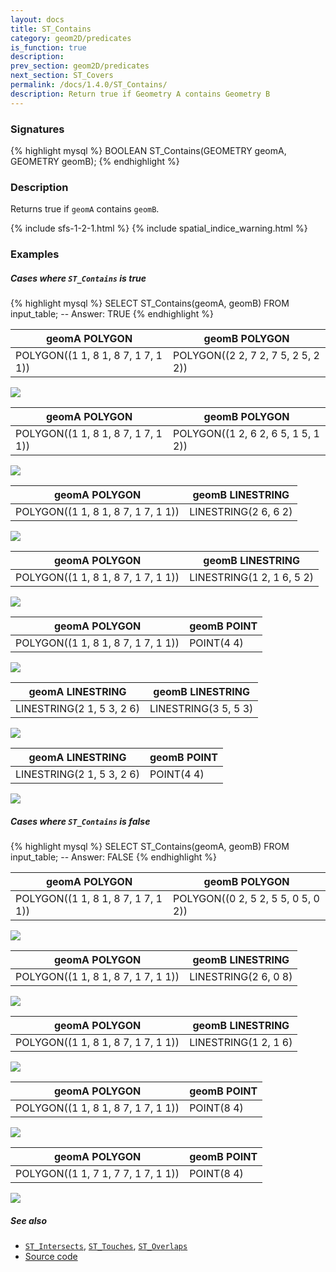 ```yaml
---
layout: docs
title: ST_Contains
category: geom2D/predicates
is_function: true
description:
prev_section: geom2D/predicates
next_section: ST_Covers
permalink: /docs/1.4.0/ST_Contains/
description: Return true if Geometry A contains Geometry B
---
```


### Signatures

{% highlight mysql %}
BOOLEAN ST_Contains(GEOMETRY geomA, GEOMETRY geomB);
{% endhighlight %}

### Description

Returns true if `geomA` contains `geomB`.

{% include sfs-1-2-1.html %}
{% include spatial_indice_warning.html %}

### Examples

##### Cases where `ST_Contains` is true

{% highlight mysql %}
SELECT ST_Contains(geomA, geomB) FROM input_table;
-- Answer:    TRUE
{% endhighlight %}

| geomA POLYGON                       | geomB POLYGON                       |
|-------------------------------------|-------------------------------------|
| POLYGON((1 1, 8 1, 8 7, 1 7, 1 1))  | POLYGON((2 2, 7 2, 7 5, 2 5, 2 2))  |

<img class="displayed" src="../ST_Contains_1.png"/>

| geomA POLYGON                       | geomB POLYGON                       |
|-------------------------------------|-------------------------------------|
| POLYGON((1 1, 8 1, 8 7, 1 7, 1 1))  | POLYGON((1 2, 6 2, 6 5, 1 5, 1 2))  |

<img class="displayed" src="../ST_Contains_4.png"/>

| geomA POLYGON                       | geomB LINESTRING      |
|-------------------------------------|-----------------------|
| POLYGON((1 1, 8 1, 8 7, 1 7, 1 1))  | LINESTRING(2 6, 6 2)  |

<img class="displayed" src="../ST_Contains_2.png"/>

| geomA POLYGON                       | geomB LINESTRING           |
|-------------------------------------|----------------------------|
| POLYGON((1 1, 8 1, 8 7, 1 7, 1 1))  | LINESTRING(1 2, 1 6, 5 2)  |

<img class="displayed" src="../ST_Contains_5.png"/>

| geomA POLYGON                       | geomB POINT |
|-------------------------------------|-------------|
| POLYGON((1 1, 8 1, 8 7, 1 7, 1 1))  | POINT(4 4)  |

<img class="displayed" src="../ST_Contains_3.png"/>

| geomA LINESTRING           | geomB LINESTRING      |
|----------------------------|-----------------------|
| LINESTRING(2 1, 5 3, 2 6)  | LINESTRING(3 5, 5 3)  |

<img class="displayed" src="../ST_Contains_10.png"/>

| geomA LINESTRING           | geomB POINT |
|----------------------------|-------------|
| LINESTRING(2 1, 5 3, 2 6)  | POINT(4 4)  |

<img class="displayed" src="../ST_Contains_11.png"/>

##### Cases where `ST_Contains` is false

{% highlight mysql %}
SELECT ST_Contains(geomA, geomB) FROM input_table;
-- Answer:    FALSE
{% endhighlight %}

| geomA POLYGON                       | geomB POLYGON                       |
|-------------------------------------|-------------------------------------|
| POLYGON((1 1, 8 1, 8 7, 1 7, 1 1))  | POLYGON((0 2, 5 2, 5 5, 0 5, 0 2))  |

<img class="displayed" src="../ST_Contains_7.png"/>

| geomA POLYGON                       | geomB LINESTRING      |
|-------------------------------------|-----------------------|
| POLYGON((1 1, 8 1, 8 7, 1 7, 1 1))  | LINESTRING(2 6, 0 8)  |

<img class="displayed" src="../ST_Contains_8.png"/>

| geomA POLYGON                       | geomB LINESTRING      |
|-------------------------------------|-----------------------|
| POLYGON((1 1, 8 1, 8 7, 1 7, 1 1))  | LINESTRING(1 2, 1 6)  |

<img class="displayed" src="../ST_Contains_12.png"/>

| geomA POLYGON                       | geomB POINT |
|-------------------------------------|-------------|
| POLYGON((1 1, 8 1, 8 7, 1 7, 1 1))  | POINT(8 4)  |

<img class="displayed" src="../ST_Contains_6.png"/>

| geomA POLYGON                       | geomB POINT |
|-------------------------------------|-------------|
| POLYGON((1 1, 7 1, 7 7, 1 7, 1 1))  | POINT(8 4)  |

<img class="displayed" src="../ST_Contains_9.png"/>

##### See also

* [`ST_Intersects`](../ST_Intersects), [`ST_Touches`](../ST_Touches), [`ST_Overlaps`](../ST_Overlaps)
* <a href="https://github.com/orbisgis/h2gis/blob/master/h2gis-functions/src/main/java/org/h2gis/functions/spatial/predicates/ST_Contains.java" target="_blank">Source code</a>
